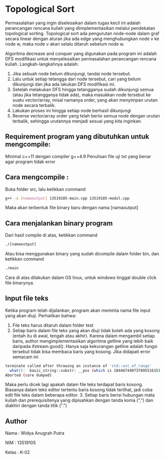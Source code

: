 # Topological Sort
Permasalahan yang ingin diselesaikan dalam tugas kecil ini adalah perancangan rencana kuliah yang diimplementasikan melalui pendekatan topological sorting.
Topological sort ada pengurutan node-node dalam graf secara linear dengan aturan jika ada edge yang menghubungkan node v ke node w, maka node v akan selalu ditaruh sebelum node w.

Algoritma decrease and conquer yang digunakan pada program ini adalah DFS modifikasi untuk menyelesaikan permasalahan perancangan rencana kuliah. Langkah-langkahnya adalah:
1. Jika sebuah node belum dikunjungi, tandai node tersebut.
2. Lalu untuk setiap tetangga dari node tersebut, cari yang belum dikunjungi dan jika ada lakukan DFS modifikasi ini.
3. Setelah melakukan DFS hingga tetangganya sudah dikunjungi semua (atau jika tetangganya tidak ada), maka masukkan node tersebut ke suatu vector/array, misal namanya order, yang akan menyimpan urutan node secara terbalik.
4. Lakukan proses ini hingga setiap node berhasil dikunjungi
5. Reverse vector/array order yang telah berisi semua node dengan urutan terbalik, sehingga urutannya menjadi sesuai yang kita inginkan.

## Requirement program yang dibutuhkan untuk mengcompile: 
Minimal c++11 dengan compiler g++4.9
Penulisan file uji txt yang benar agar program tidak error

## Cara mengcompile :
Buka folder src, lalu ketikkan command
```bash
g++ -o [namaoutput] 13519105-main.cpp 13519105-modul.cpp
```
Maka akan terbentuk file binary baru dengan nama [namaoutput]

## Cara menjalankan binary program
Dari hasil compile di atas, ketikkan command
```bash
./[namaoutput]
```
Atau bisa menggunakan binary yang sudah dicompile dalam folder bin, dan ketikkan command
```bash
./main
```
Cara di atas dilakukan dalam OS linux, untuk windows tinggal double click file binarynya.

## Input file teks
Ketika program telah dijalankan, program akan meminta nama file input yang akan diuji. Perhatikan bahwa:
1. File teks harus ditaruh dalam folder test
2. Setiap baris dalam file teks yang akan diuji tidak boleh ada yang kosong (entah itu di awal, tengah atau akhir). Karena dalam mengambil setiap baris, author mengimplementasikan algoritma getline yang lebih baik daripada ifstream.good(). Hanya saja kekurangan getline adalah fungsi tersebut tidak bisa membaca baris yang kosong.
Jika didapati error semacam ini
```bash
terminate called after throwing an instance of 'std::out_of_range'
  what():  basic_string::substr: __pos (which is 18446744073709551615) > this->size() (which is 2)
Aborted (core dumped)
```
Maka perlu dicek lagi apakah dalam file teks terdapat baris kosong. Biasanya dalam teks editor tertentu baris kosong tidak terlihat, jadi coba edit file teks dalam beberapa editor.
3. Setiap baris berisi hubungan mata kuliah dan prerequisitenya yang dipisahkan dengan tanda koma (",") dan diakhiri dengan tanda titik (".")

## Author
Nama	: Widya Anugrah Putra

NIM	: 13519105

Kelas	: K-02